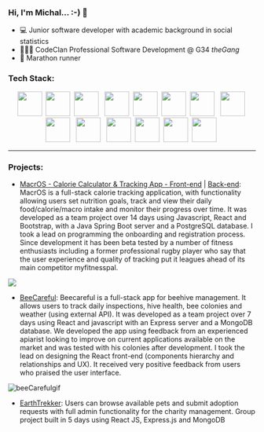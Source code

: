 ### Hi, I'm Michal... :-) 👋 

- 💻 Junior software developer with academic background in social statistics
- 👨🏻‍🎓 CodeClan Professional Software Development @ G34 *theGang*
- 🏃 Marathon runner



### Tech Stack:
<div align="center">
<span>
  <img src="https://cdn.jsdelivr.net/gh/devicons/devicon/icons/java/java-original-wordmark.svg" height=50px/>&nbsp;
  <img src="https://cdn.jsdelivr.net/gh/devicons/devicon/icons/javascript/javascript-original.svg" height=50px/>&nbsp;
  <img src="https://cdn.jsdelivr.net/gh/devicons/devicon/icons/python/python-original-wordmark.svg" height=50px/> &nbsp;
  <img src="https://cdn.jsdelivr.net/gh/devicons/devicon/icons/react/react-original-wordmark.svg" height=50px/>&nbsp;
  <img src="https://cdn.jsdelivr.net/gh/devicons/devicon/icons/mongodb/mongodb-original-wordmark.svg" height=50px/>&nbsp;
  <img src="https://cdn.jsdelivr.net/gh/devicons/devicon/icons/spring/spring-original-wordmark.svg" height=50px/>&nbsp;
  <img src="https://cdn.jsdelivr.net/gh/devicons/devicon/icons/postgresql/postgresql-original.svg" height=50px/> &nbsp;
  <img src="https://cdn.jsdelivr.net/gh/devicons/devicon/icons/nodejs/nodejs-plain-wordmark.svg" height=50px/>&nbsp;
  <img src="https://cdn.jsdelivr.net/gh/devicons/devicon/icons/html5/html5-original-wordmark.svg" height=50px /> &nbsp;
  <img src="https://cdn.jsdelivr.net/gh/devicons/devicon/icons/css3/css3-original-wordmark.svg" height=50px/> &nbsp;
  <img src="https://cdn.jsdelivr.net/gh/devicons/devicon/icons/bootstrap/bootstrap-original.svg" height=50px/>&nbsp;
  <img src="https://cdn.jsdelivr.net/gh/devicons/devicon/icons/mocha/mocha-plain.svg" height=50px/>&nbsp;
  <img src="https://cdn.jsdelivr.net/gh/devicons/devicon/icons/intellij/intellij-original.svg" height=50px/>&nbsp;
  <img src="https://cdn.jsdelivr.net/gh/devicons/devicon/icons/express/express-original-wordmark.svg" height=50px/>&nbsp;
<!--   <img src="https://cdn.jsdelivr.net/gh/devicons/devicon/icons/flask/flask-original.svg" height=50px/> &nbsp; -->
</span>
  </div>
<hr></hr>


### Projects:

- [MacrOS - Calorie Calculator & Tracking App - Front-end](https://github.com/mwmarszalek/MacrOS_frontend) | [Back-end](https://github.com/mwmarszalek/MacrOS_backend): MacrOS is a full-stack calorie tracking application, with functionality allowing users set nutrition goals, track and view their daily food/calorie/macro intake and monitor their progress over time. It was developed as a team project over 14 days using Javascript, React and Bootstrap, with a Java Spring Boot server and a PostgreSQL database. I took a lead on programming the onboarding and registration process. Since development it has been beta tested by a number of fitness enthusiasts including a former professional rugby player who say that the user experience and quality of tracking put it leagues ahead of its main competitor myfitnesspal.


<img src="![macros try1gif2](https://user-images.githubusercontent.com/103493837/235322087-5b698a22-cf91-4a6a-9003-9190d1baba02.gif)"/>

  

- [BeeCareful](https://github.com/mwmarszalek/BeeCareful): Beecareful is a full-stack app for beehive management. It allows users to track daily inspections, hive health, bee colonies and weather (using external API). It was developed as a team project over 7 days using React and javascript with an Express server and a MongoDB database. We developed the app using feedback from an experienced apiarist looking to improve on current applications available on the market and was tested with his colonies after development. I took the lead on designing the React front-end (components hierarchy and relationships and UX). It received very positive feedback from users who praised the user interface.
 
![beeCarefulgif](https://user-images.githubusercontent.com/103493837/235320059-bb12b885-a2cc-4520-af40-3170d2548daa.gif)


- [EarthTrekker](https://github.com/mwmarszalek/EarthTrekker): Users can browse available pets and submit adoption requests with full admin functionality for the charity management. Group project built in 5 days using React JS, Express.js and MongoDB




